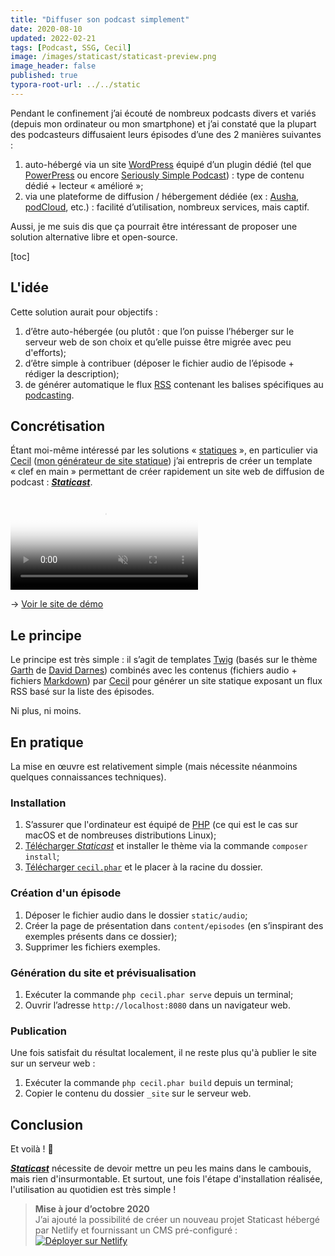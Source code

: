 ```yaml
---
title: "Diffuser son podcast simplement"
date: 2020-08-10
updated: 2022-02-21
tags: [Podcast, SSG, Cecil]
image: /images/staticast/staticast-preview.png
image_header: false
published: true
typora-root-url: ../../static
---
```


Pendant le confinement j’ai écouté de nombreux podcasts divers et variés (depuis mon ordinateur ou mon smartphone) et j’ai constaté que la plupart des podcasteurs diffusaient leurs épisodes d’une des 2 manières suivantes :

1. auto-hébergé via un site [WordPress](https://fr.wordpress.com) équipé d’un plugin dédié (tel que [PowerPress](https://wordpress.org/plugins/powerpress/) ou encore [Seriously Simple Podcast](https://wordpress.org/plugins/seriously-simple-podcasting/)) : type de contenu dédié + lecteur « amélioré »;
2. via une plateforme de diffusion / hébergement dédiée (ex : [Ausha](https://fr.ausha.co), [podCloud](https://podcloud.fr/pricing), etc.) : facilité d’utilisation, nombreux services, mais captif.

Aussi, je me suis dis que ça pourrait être intéressant de proposer une solution alternative libre et open-source.
<!-- break -->
[toc]

## L'idée

Cette solution aurait pour objectifs :

1. d’être auto-hébergée (ou plutôt : que l’on puisse l’héberger sur le serveur web de son choix et qu’elle puisse être migrée avec peu d'efforts);
2. d’être simple à contribuer (déposer le fichier audio de l’épisode + rédiger la description);
3. de générer automatique le flux [RSS](https://fr.m.wikipedia.org/wiki/RSS) contenant les balises spécifiques au [podcasting](https://fr.m.wikipedia.org/wiki/Podcasting).

## Concrétisation

Étant moi-même intéressé par les solutions « [statiques](https://arnaudligny.fr/talks/le-statique-c-est-fantastique/) », en particulier via [Cecil](https://cecil.app) ([mon générateur de site statique](https://arnaudligny.fr/blog/cecil-mon-generateur-de-site-statique/)) j’ai entrepris de créer un template « clef en main » permettant de créer rapidement un site web de diffusion de podcast : [***Staticast***](https://github.com/Cecilapp/staticast#readme).

<video autoplay loop muted poster="/images/staticast/staticast-demo-poster.png">
  <source src="/images/staticast/staticast-demo.mp4" type="video/mp4">
</video>


→ [Voir le site de démo](https://staticast.cecil.app)

## Le principe

Le principe est très simple : il s’agit de templates [Twig](https://twig.symfony.com/) (basés sur le thème [Garth](https://github.com/daviddarnes/garth) de [David Darnes](https://darn.es/)) combinés avec les contenus (fichiers audio + fichiers [Markdown](https://fr.m.wikipedia.org/wiki/Markdown)) par [Cecil](https://cecil.app) pour générer un site statique exposant un flux RSS basé sur la liste des épisodes.

Ni plus, ni moins.

## En pratique

La mise en œuvre est relativement simple (mais nécessite néanmoins quelques connaissances techniques).

### Installation

1. S’assurer que l'ordinateur est équipé de [PHP](https://php.net) (ce qui est le cas sur macOS et de nombreuses distributions Linux);
2. [Télécharger *Staticast*](https://github.com/Cecilapp/staticast/archive/master.zip) et installer le thème via la commande `composer install`;
3. [Télécharger `cecil.phar`](https://github.com/Cecilapp/Cecil/releases/latest/download/cecil.phar) et le placer à la racine du dossier.

### Création d'un épisode

1. Déposer le fichier audio dans le dossier `static/audio`;
2. Créer la page de présentation dans `content/episodes` (en s’inspirant des exemples présents dans ce dossier);
3. Supprimer les fichiers exemples.

### Génération du site et prévisualisation

1. Exécuter la commande `php cecil.phar serve` depuis un terminal;
2. Ouvrir l’adresse `http://localhost:8080` dans un navigateur web.

### Publication

Une fois satisfait du résultat localement, il ne reste plus qu'à publier le site sur un serveur web :

1. Exécuter la commande `php cecil.phar build` depuis un terminal;
2. Copier le contenu du dossier `_site` sur le serveur web.

## Conclusion

Et voilà ! 🎉

[***Staticast***](https://github.com/Cecilapp/staticast) nécessite de devoir mettre un peu les mains dans le cambouis, mais rien d'insurmontable. Et surtout, une fois l'étape d'installation réalisée, l'utilisation au quotidien est très simple !

> **Mise à jour d’octobre 2020**  
> J’ai ajouté la possibilité de créer un nouveau projet Staticast hébergé par Netlify et fournissant un CMS pré-configuré :  
> [![Déployer sur Netlify](https://www.netlify.com/img/deploy/button.svg)](https://app.netlify.com/start/deploy?repository=https://github.com/Cecilapp/staticast&stack=cms "Déployer sur Netlify")
